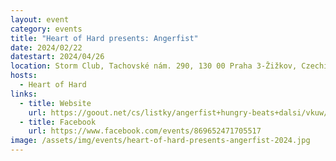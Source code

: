 ```yaml
---
layout: event
category: events
title: "Heart of Hard presents: Angerfist"
date: 2024/02/22
datestart: 2024/04/26
location: Storm Club, Tachovské nám. 290, 130 00 Praha 3-Žižkov, Czechia
hosts:
  - Heart of Hard
links:
  - title: Website
    url: https://goout.net/cs/listky/angerfist+hungry-beats+dalsi/vkuw/
  - title: Facebook
    url: https://www.facebook.com/events/869652471705517
image: /assets/img/events/heart-of-hard-presents-angerfist-2024.jpg
---
```

